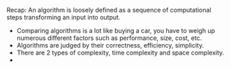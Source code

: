 
Recap: An algorithm is loosely defined as a sequence of computational steps transforming an input into output. 

- Comparing algorithms is a lot like buying a car, you have to weigh up numerous different factors such as performance, size, cost, etc.
- Algorithms are judged by their correctness, efficiency, simplicity.
- There are 2 types of complexity, time complexity and space complexity.
- 